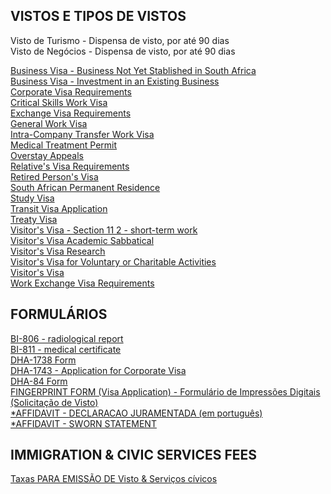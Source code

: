 ## VISTOS E TIPOS DE VISTOS
Visto de Turismo - Dispensa de visto, por até 90 dias\
Visto de Negócios - Dispensa de visto, por até 90 dias

[Business Visa - Business Not Yet Stablished in South Africa](https://www.africadosul.org.br/requires/Business%20Visa%20-%20Business%20Not%20Yet%20Stablished%20in%20South%20Africa.pdf)\
[Business Visa - Investment in an Existing Business](https://www.africadosul.org.br/requires/Business%20Visa%20-%20Investment%20in%20an%20Existing%20Business.pdf)\
[Corporate Visa Requirements](https://www.africadosul.org.br/requires/Corporate%20Visa%20requirements.pdf)\
[Critical Skills Work Visa](https://www.africadosul.org.br/requires/Critical%20Skills%20Work%20Visa.pdf)\
[Exchange Visa Requirements](https://www.africadosul.org.br/requires/Exchange%20Visa%20requirements.pdf)\
[General Work Visa](https://www.africadosul.org.br/requires/General%20Work%20Visa.pdf)\
[Intra-Company Transfer Work Visa](https://www.africadosul.org.br/requires/Intra-Company%20Transfer%20Work%20Visa.pdf)\
[Medical Treatment Permit](https://www.africadosul.org.br/requires/Medical%20Treatment%20Permit.pdf)\
[Overstay Appeals](https://www.africadosul.org.br/requires/Overstay%20Appeals.pdf)\
[Relative's Visa Requirements](https://www.africadosul.org.br/requires/Relatives%20Visa%20requirements.pdf)\
[Retired Person's Visa](https://www.africadosul.org.br/requires/Retired%20Persons%20visa.pdf)\
[South African Permanent Residence](https://www.africadosul.org.br/requires/South%20African%20Permanent%20Residence.pdf)\
[Study Visa](https://www.africadosul.org.br/requires/StudyVisa.pdf)\
[Transit Visa Application](https://www.africadosul.org.br/requires/Transit%20Visa%20Application.pdf)\
[Treaty Visa](https://www.africadosul.org.br/requires/Treaty%20Visa.pdf)\
[Visitor's Visa - Section 11 2 - short-term work](https://www.africadosul.org.br/requires/Visitors%20Visa%20-%20Section%2011%202%20-%20short-term%20work.pdf)\
[Visitor's Visa Academic Sabbatical](https://www.africadosul.org.br/requires/Visitors%20Visa%20Academic%20Sabbatical.pdf)\
[Visitor's Visa Research](https://www.africadosul.org.br/requires/Visitors%20Visa%20Research.pdf)\
[Visitor's Visa for Voluntary or Charitable Activities](https://www.africadosul.org.br/requires/Visitors%20Visa%20for%20Voluntary%20or%20Charitable%20Activities.pdf)\
[Visitor's Visa](https://www.africadosul.org.br/requires/Visitors%20Visa.pdf)\
[Work Exchange Visa Requirements](https://www.africadosul.org.br/requires/Work%20Exchange%20Visa%20requirements.pdf)

## FORMULÁRIOS
[BI-806 - radiological report](https://www.africadosul.org.br/forms/BI-806%20-%20radiological%20report.pdf)\
[BI-811 - medical certificate](https://www.africadosul.org.br/forms/BI-811%20-%20medical%20certificate.pdf)\
[DHA-1738 Form](https://www.africadosul.org.br/forms/DHA-1738%20Form.pdf)\
[DHA-1743 - Application for Corporate Visa](https://www.africadosul.org.br/forms/DHA-1743%20-%20Application%20for%20Corporate%20Visa.pdf)\
[DHA-84 Form](https://www.africadosul.org.br/forms/DHA-84%20Form.pdf)\
[FINGERPRINT FORM (Visa Application) - Formulário de Impressões Digitais (Solicitação de Visto)](https://www.africadosul.org.br/forms/FINGERPRINT%20FORM%20(Visa%20Application)%20-%20Formul%EF%BF%BDrio%20de%20Impress%EF%BF%BDes%20Digitais%20(Solicita%EF%BF%BD%EF%BF%BDo%20de%20Visto).pdf)\
[*AFFIDAVIT - DECLARACAO JURAMENTADA (em português)](https://www.africadosul.org.br/forms/AFFIDAVIT%20-%20DECLARACAO%20JURAMENTADA%20(em%20portugu%EF%BF%BDs).pdf)\
[*AFFIDAVIT - SWORN STATEMENT](https://www.africadosul.org.br/forms/AFFIDAVIT%20-%20SWORN%20STATEMENT.pdf)

## IMMIGRATION & CIVIC SERVICES FEES

[Taxas PARA EMISSÃO DE Visto & Serviços cívicos](https://www.africadosul.org.br/docs/DHA%20Consolidated%20List%20of%20Tariffs%20-%20Civic%20Services.docx)
